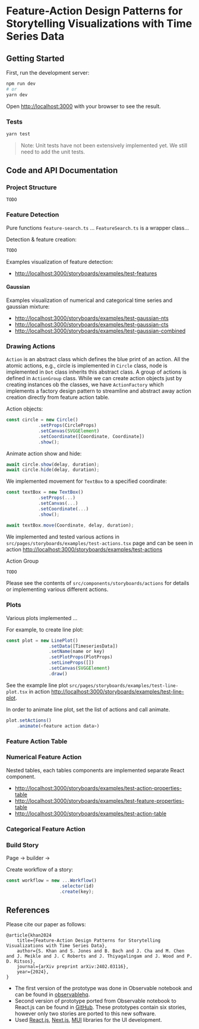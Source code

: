 # Feature-Action Design Patterns for Storytelling Visualizations with Time Series Data

## Getting Started

First, run the development server:

```bash
npm run dev
# or
yarn dev
```

Open [http://localhost:3000](http://localhost:3000) with your browser to see the result.

<!-- You can start editing the page by modifying `pages/index.js`. The page auto-updates as you edit the file. -->

### Tests

```sh
yarn test
```

> Note: Unit tests have not been extensively implemented yet. We still need to add the unit tests.

## Code and API Documentation

### Project Structure

```
TODO
```

### Feature Detection

Pure functions `feature-search.ts` ... `FeatureSearch.ts` is  a wrapper class...

Detection & feature creation:

```ts
TODO
```

Examples visualization of feature detection:

- <http://localhost:3000/storyboards/examples/test-features>

#### Gaussian

Examples visualization of numerical and categorical time series and gaussian mixture:

- <http://localhost:3000/storyboards/examples/test-gaussian-nts>
- <http://localhost:3000/storyboards/examples/test-gaussian-cts>
- <http://localhost:3000/storyboards/examples/test-gaussian-combined>

### Drawing Actions

`Action` is an abstract class which defines the blue print of an action. All the atomic actions, e.g., circle is implemented in `Circle` class, node is implemented in `Dot` class inherits this abstract class. A group of actions is defined in `ActionGroup` class. While we can create action objects just by creating instances ob the classes, we have `ActionFactory` which implements a factory design pattern to streamline and abstract away action creation directly from feature action table.

Action objects:

```ts
const circle = new Circle()
            .setProps(CircleProps)
            .setCanvas(SVGGElement)
            .setCoordinate([Coordinate, Coordinate])
            .show();
```

Animate action show and hide:

```ts
await circle.show(delay, duration);
await circle.hide(delay, duration);
```

We implemented movement for `TextBox` to a specified coordinate:

```ts
const textBox = new TextBox()
            .setProps(...)
            .setCanvas(...)
            .setCoordinate(...)
            .show();

await textBox.move(Coordinate, delay, duration);
```

We implemented and tested various actions in `src/pages/storyboards/examples/test-actions.tsx` page and can be seen in action <http://localhost:3000/storyboards/examples/test-actions>

Action Group

```ts
TODO

```

Please see the contents of `src/components/storyboards/actions` for details or implementing various different actions.

### Plots

Various plots implemented ...

For example, to create line plot:

```ts
const plot = new LinePlot()
                .setData([TimeseriesData])
                .setName(name or key)
                .setPlotProps(PlotProps)
                .setLineProps([])
                .setCanvas(SVGGElement)
                .draw()

```

See the example line plot `src/pages/storyboards/examples/test-line-plot.tsx` in action <http://localhost:3000/storyboards/examples/test-line-plot>.

In order to animate line plot, set the list of actions and call animate.

```ts
plot.setActions()
    .animate(<feature action data>)
```

### Feature Action Table

### Numerical Feature Action

Nested tables, each tables components are implemented separate React component.

- <http://localhost:3000/storyboards/examples/test-action-properties-table>
- <http://localhost:3000/storyboards/examples/test-feature-properties-table>
- <http://localhost:3000/storyboards/examples/test-action-table>

### Categorical Feature Action

### Build Story

Page -> builder ->

Create workflow of a story:

```ts
const workflow = new ...Workflow()
                    .selector(id)
                    .create(key);
```

## References

Please cite our paper as follows:

```
@article{khan2024
    title={Feature-Action Design Patterns for Storytelling Visualizations with Time Series Data}, 
    author={S. Khan and S. Jones and B. Bach and J. Cha and M. Chen and J. Meikle and J. C Roberts and J. Thiyagalingam and J. Wood and P. D. Ritsos},
    journal={arXiv preprint arXiv:2402.03116},
    year={2024},
}
```

- The first version of the prototype was done in  Observable notebook and can be found in [observablehq](https://observablehq.com/d/0a6e9c35a809660e).
- Second version of prototype ported from Observable notebook to React.js can be found in [GitHub](https://github.com/saifulkhan/storytelling-vis-v.0.1). These prototypes contain six stories, however only two stories are ported to this new software.
- Used [React.js](https://react.dev), [Next.js](https://github.com/vercel/next.js), [MUI](https://mui.com) libraries for the UI development.
